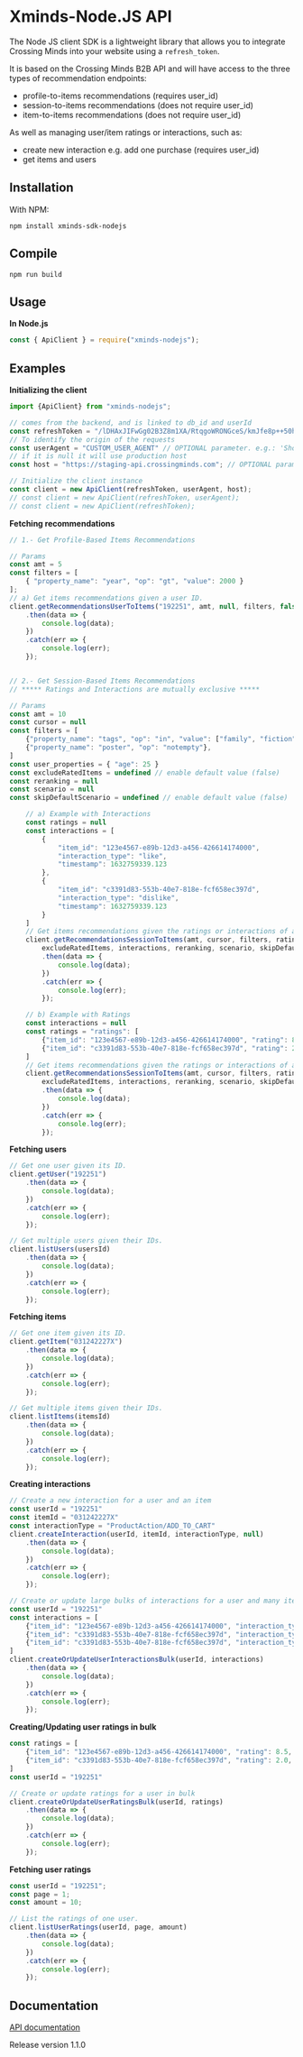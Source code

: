 # Xminds-Node.JS API

The Node JS client SDK is a lightweight library that allows you to integrate Crossing Minds into your website using a `refresh_token`. 

It is based on the Crossing Minds B2B API and will have access to the three types of recommendation endpoints:
- profile-to-items recommendations (requires user_id)
- session-to-items recommendations (does not require user_id)
- item-to-items recommendations (does not require user_id)


As well as managing user/item ratings or interactions, such as:
- create new interaction e.g. add one purchase (requires user_id)
- get items and users



## Installation

With NPM:
```
npm install xminds-sdk-nodejs
```

## Compile
```
npm run build
```

## Usage

**In Node.js**

```js
const { ApiClient } = require("xminds-nodejs");
```

## Examples

**Initializing the client**
```js
import {ApiClient} from "xminds-nodejs";

// comes from the backend, and is linked to db_id and userId
const refreshToken = "/lDHAxJIFwGg02B3Z8m1XA/RtqgoWRONGceS/kmJfe8p++50hOBJnyaqjrU8pPGmFmCvSxk6JPdxTg==";
// To identify the origin of the requests
const userAgent = "CUSTOM_USER_AGENT" // OPTIONAL parameter. e.g.: 'Shopify/SHOP_NAME'
// if it is null it will use production host
const host = "https://staging-api.crossingminds.com"; // OPTIONAL parameter

// Initialize the client instance
const client = new ApiClient(refreshToken, userAgent, host);
// const client = new ApiClient(refreshToken, userAgent);
// const client = new ApiClient(refreshToken);
```

**Fetching recommendations**
```js
// 1.- Get Profile-Based Items Recommendations

// Params
const amt = 5
const filters = [
    { "property_name": "year", "op": "gt", "value": 2000 }
];
// a) Get items recommendations given a user ID.
client.getRecommendationsUserToItems("192251", amt, null, filters, false)
    .then(data => {
        console.log(data);
    })
    .catch(err => {
        console.log(err);
    });


// 2.- Get Session-Based Items Recommendations
// ***** Ratings and Interactions are mutually exclusive *****

// Params
const amt = 10
const cursor = null
const filters = [
    {"property_name": "tags", "op": "in", "value": ["family", "fiction"]},
    {"property_name": "poster", "op": "notempty"},
]
const user_properties = { "age": 25 }
const excludeRatedItems = undefined // enable default value (false)
const reranking = null
const scenario = null
const skipDefaultScenario = undefined // enable default value (false)

    // a) Example with Interactions
    const ratings = null
    const interactions = [
        {
            "item_id": "123e4567-e89b-12d3-a456-426614174000",
            "interaction_type": "like",
            "timestamp": 1632759339.123
        },
        {
            "item_id": "c3391d83-553b-40e7-818e-fcf658ec397d",
            "interaction_type": "dislike",
            "timestamp": 1632759339.123
        }
    ]
    // Get items recommendations given the ratings or interactions of an anonymous session.
    client.getRecommendationsSessionToItems(amt, cursor, filters, ratings, userProperties, 
        excludeRatedItems, interactions, reranking, scenario, skipDefaultScenario)
        .then(data => {
            console.log(data);
        })
        .catch(err => {
            console.log(err);
        });

    // b) Example with Ratings
    const interactions = null
    const ratings = "ratings": [
        {"item_id": "123e4567-e89b-12d3-a456-426614174000", "rating": 8.5},
        {"item_id": "c3391d83-553b-40e7-818e-fcf658ec397d", "rating": 2.0}
    ]
    // Get items recommendations given the ratings or interactions of an anonymous session.
    client.getRecommendationsSessionToItems(amt, cursor, filters, ratings, userProperties, 
        excludeRatedItems, interactions, reranking, scenario, skipDefaultScenario)
        .then(data => {
            console.log(data);
        })
        .catch(err => {
            console.log(err);
        });
```

**Fetching users**
```js
// Get one user given its ID.
client.getUser("192251")
    .then(data => {
        console.log(data);
    })
    .catch(err => {
        console.log(err);
    });

// Get multiple users given their IDs.
client.listUsers(usersId)
    .then(data => {
        console.log(data);
    })
    .catch(err => {
        console.log(err);
    });
```

**Fetching items**
```js
// Get one item given its ID.
client.getItem("031242227X")
    .then(data => {
        console.log(data);
    })
    .catch(err => {
        console.log(err);
    });

// Get multiple items given their IDs.
client.listItems(itemsId)
    .then(data => {
        console.log(data);
    })
    .catch(err => {
        console.log(err);
    });
```

**Creating interactions**
```js
// Create a new interaction for a user and an item
const userId = "192251"
const itemId = "031242227X"
const interactionType = "ProductAction/ADD_TO_CART"
client.createInteraction(userId, itemId, interactionType, null)
    .then(data => {
        console.log(data);
    })
    .catch(err => {
        console.log(err);
    });

// Create or update large bulks of interactions for a user and many items
const userId = "192251"
const interactions = [
    {"item_id": "123e4567-e89b-12d3-a456-426614174000", "interaction_type": "productView", "timestamp": 1588812345},
    {"item_id": "c3391d83-553b-40e7-818e-fcf658ec397d", "interaction_type": "productView", "timestamp": 1588854321},
    {"item_id": "c3391d83-553b-40e7-818e-fcf658ec397d", "interaction_type": "addToCart", "timestamp": 1588866349}
]
client.createOrUpdateUserInteractionsBulk(userId, interactions)
    .then(data => {
        console.log(data);
    })
    .catch(err => {
        console.log(err);
    });
```

**Creating/Updating user ratings in bulk**
```js
const ratings = [
    {"item_id": "123e4567-e89b-12d3-a456-426614174000", "rating": 8.5, "timestamp": 1588812345},
    {"item_id": "c3391d83-553b-40e7-818e-fcf658ec397d", "rating": 2.0, "timestamp": 1588854321}
]
const userId = "192251"

// Create or update ratings for a user in bulk
client.createOrUpdateUserRatingsBulk(userId, ratings)
    .then(data => {
        console.log(data);
    })
    .catch(err => {
        console.log(err);
    });
```

**Fetching user ratings**
```js
const userId = "192251";
const page = 1;
const amount = 10;

// List the ratings of one user.
client.listUserRatings(userId, page, amount)
    .then(data => {
        console.log(data);
    })
    .catch(err => {
        console.log(err);
    });
```

## Documentation

[API documentation](https://docs.api.crossingminds.com/index.html)

Release version 1.1.0
